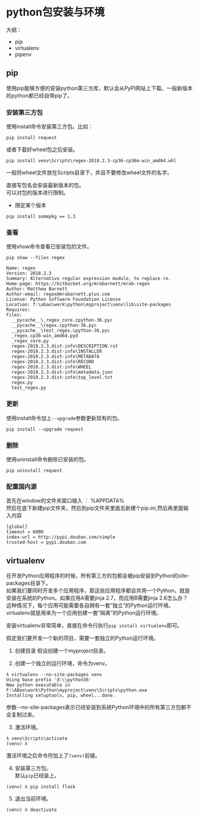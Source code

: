 # python包安装与环境

大纲：
* pip
* virtualenv
* pipenv

## pip
使用pip能够方便的安装python第三方库，默认会从PyPI网站上下载。一般新版本的python都已经自带pip了。  

### 安装第三方包
使用install命令安装第三方包。比如：  
```
pip install request
```
或者下载好wheel包之后安装。  
```
pip install venv\Scripts\regex-2018.2.3-cp36-cp36m-win_amd64.whl
```
一般将wheel文件放在Scripts目录下，并且不要修改wheel文件的名字。  

直接写包名会安装最新版本的包。  
可以对包的版本进行限制。  

* 限定某个版本
```
pip install somepkg == 1.3
```

### 查看
使用show命令查看已安装包的文件。  
```
pip show --files regex

Name: regex
Version: 2018.2.3
Summary: Alternative regular expression module, to replace re.
Home-page: https://bitbucket.org/mrabarnett/mrab-regex
Author: Matthew Barnett
Author-email: regex@mrabarnett.plus.com
License: Python Software Foundation License
Location: f:\abao\work\python\myproject\venv\lib\site-packages
Requires:
Files:
  __pycache__\_regex_core.cpython-36.pyc
  __pycache__\regex.cpython-36.pyc
  __pycache__\test_regex.cpython-36.pyc
  _regex.cp36-win_amd64.pyd
  _regex_core.py
  regex-2018.2.3.dist-info\DESCRIPTION.rst
  regex-2018.2.3.dist-info\INSTALLER
  regex-2018.2.3.dist-info\METADATA
  regex-2018.2.3.dist-info\RECORD
  regex-2018.2.3.dist-info\WHEEL
  regex-2018.2.3.dist-info\metadata.json
  regex-2018.2.3.dist-info\top_level.txt
  regex.py
  test_regex.py
```

### 更新
使用install命令加上`--upgrade`参数更新现有的包。  
```
pip install --upgrade request
```

### 删除
使用uninstall命令删除已安装的包。  
```
pip uninstall request
```

### 配置国内源
首先在window的文件夹窗口输入 ：  %APPDATA%  
然后在底下新建pip文件夹，然后到pip文件夹里面去新建个pip.ini,然后再里面输入内容  
```
[global]
timeout = 6000
index-url = http://pypi.douban.com/simple
trusted-host = pypi.douban.com
```   

## virtualenv
在开发Python应用程序的时候，所有第三方的包都会被pip安装到Python的site-packages目录下。  
如果我们要同时开发多个应用程序，那这些应用程序都会共用一个Python，就是安装在系统的Python。如果应用A需要jinja 2.7，而应用B需要jinja 2.6怎么办？  
这种情况下，每个应用可能需要各自拥有一套“独立”的Python运行环境。virtualenv就是用来为一个应用创建一套“隔离”的Python运行环境。  

安装virtualenv非常简单，直接在命令行执行`pip install virtualenv`即可。  

假定我们要开发一个新的项目，需要一套独立的Python运行环境。   
1. 创建目录
假设创建一个myproject目录。

2. 创建一个独立的运行环境，命令为venv。  
```
λ virtualenv --no-site-packages venv
Using base prefix 'd:\\python36'
New python executable in F:\ABao\work\Python\myproject\venv\Scripts\python.exe
Installing setuptools, pip, wheel...done.
```
参数--no-site-packages表示已经安装到系统Python环境中的所有第三方包都不会复制过来。  

3. 激活环境。
```
λ venv\Scripts\activate
(venv) λ
```
激活环境之后命令符加上了`(venv)`前缀。  

4. 安装第三方包。  
默认`pip`已经装上。  

```
(venv) λ pip install flask
```

5. 退出当前环境。  
```
(venv) λ deactivate
```
